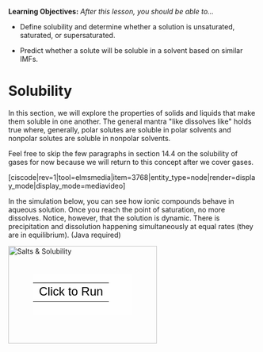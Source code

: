 <div style="float:right;margin:auto"><ebook-button title="Solubility" link="https://genchem.science.psu.edu/14-4-solubility"></ebook-button></div>

**Learning Objectives:** _After this lesson, you should be able to…_

* Define solubility and determine whether a solution is unsaturated, saturated, or supersaturated.

* Predict whether a solute will be soluble in a solvent based on similar IMFs.


# Solubility

In this section, we will explore the properties of solids and liquids that make them soluble in one another.  The general mantra "like dissolves like" holds true where, generally, polar solutes are soluble in polar solvents and nonpolar solutes are soluble in nonpolar solvents.

Feel free to skip the few paragraphs in section 14.4 on the solubility of gases for now because we will return to this concept after we cover gases.

[ciscode|rev=1|tool=elmsmedia|item=3768|entity_type=node|render=display_mode|display_mode=mediavideo]

In the simulation below, you can see how ionic compounds behave in aqueous solution.  Once you reach the point of saturation, no more dissolves.  Notice, however, that the solution is dynamic.  There is precipitation and dissolution happening simultaneously at equal rates (they are in equilibrium). (Java required)

<div style="position: relative; width: 300px; height: 197px;"><a href="https://phet.colorado.edu/sims/soluble-salts/soluble-salts_en.jnlp" style="text-decoration: none;"><img src="https://phet.colorado.edu/sims/soluble-salts/soluble-salts-600.png" alt="Salts & Solubility" style="border: none;" width="300" height="197"/><div style="position: absolute; width: 200px; height: 80px; left: 50px; top: 58px; background-color: #FFF; opacity: 0.6; filter: alpha(opacity = 60);"></div><table style="position: absolute; width: 200px; height: 80px; left: 50px; top: 58px;"><tr><td style="text-align: center; color: #000; font-size: 24px; font-family: Arial,sans-serif;">Click to Run</td></tr></table></a></div>
